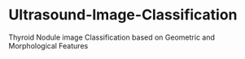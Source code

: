# Ultrasound-Image-Classification
Thyroid Nodule image Classification based on Geometric  and Morphological Features
